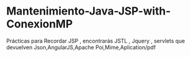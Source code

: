 # Mantenimiento-Java-JSP-with-ConexionMP
Prácticas para Recordar JSP , encontrarás JSTL , Jquery , servlets que devuelven Json,AngularJS,Apache Poi,Mime,Aplication/pdf
